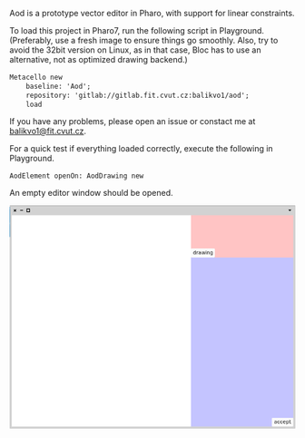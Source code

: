 Aod is a prototype vector editor in Pharo, with support for linear constraints.


To load this project in Pharo7, run the following script in Playground. 
(Preferably, use a fresh image to ensure things go smoothly. Also, try to avoid the 32bit version on Linux, as in that case, Bloc has to use an alternative, not as optimized drawing backend.)
```
Metacello new 
	baseline: 'Aod';
	repository: 'gitlab://gitlab.fit.cvut.cz:balikvo1/aod';
	load
```

If you have any problems, please open an issue or constact me at [balikvo1@fit.cvut.cz](url).

For a quick test if everything loaded correctly, execute the following in Playground.
```
AodElement openOn: AodDrawing new
```
An empty editor window should be opened.


![](empty_editor_window.png)